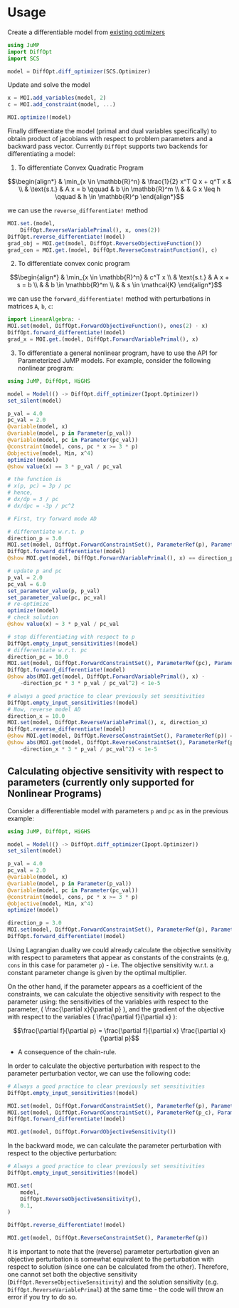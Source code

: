 # Usage

Create a differentiable model from [existing optimizers](https://www.juliaopt.org/JuMP.jl/stable/installation/)
```julia
using JuMP
import DiffOpt
import SCS

model = DiffOpt.diff_optimizer(SCS.Optimizer)
```

Update and solve the model 
```julia
x = MOI.add_variables(model, 2)
c = MOI.add_constraint(model, ...)

MOI.optimize!(model)
```

Finally differentiate the model (primal and dual variables specifically) to obtain product of jacobians with respect to problem parameters and a backward pass vector. Currently `DiffOpt` supports two backends for differentiating a model:

1. To differentiate Convex Quadratic Program

```math
\begin{align*}
& \min_{x \in \mathbb{R}^n} & \frac{1}{2} x^T Q x + q^T x  & \\
& \text{s.t.}               & A x = b        \qquad        & b \in \mathbb{R}^m \\
&                           & G x \leq h     \qquad        & h \in \mathbb{R}^p
\end{align*}
```

we can use the `reverse_differentiate!` method
```julia
MOI.set.(model,
    DiffOpt.ReverseVariablePrimal(), x, ones(2))
DiffOpt.reverse_differentiate!(model)
grad_obj = MOI.get(model, DiffOpt.ReverseObjectiveFunction())
grad_con = MOI.get.(model, DiffOpt.ReverseConstraintFunction(), c)
```

2. To differentiate convex conic program

```math
\begin{align*}
& \min_{x \in \mathbb{R}^n} & c^T x \\
& \text{s.t.}               & A x + s = b  \\
&                           & b \in \mathbb{R}^m  \\
&                           & s \in \mathcal{K}
\end{align*}
```

we can use the `forward_differentiate!` method with perturbations in matrices `A`, `b`, `c`:
```julia
import LinearAlgebra: ⋅
MOI.set(model, DiffOpt.ForwardObjectiveFunction(), ones(2) ⋅ x)
DiffOpt.forward_differentiate!(model)
grad_x = MOI.get.(model, DiffOpt.ForwardVariablePrimal(), x)
```

3. To differentiate a general nonlinear program, have to use the API for Parameterized JuMP models. For example, consider the following nonlinear program:

```julia
using JuMP, DiffOpt, HiGHS

model = Model(() -> DiffOpt.diff_optimizer(Ipopt.Optimizer))
set_silent(model)

p_val = 4.0
pc_val = 2.0
@variable(model, x)
@variable(model, p in Parameter(p_val))
@variable(model, pc in Parameter(pc_val))
@constraint(model, cons, pc * x >= 3 * p)
@objective(model, Min, x^4)
optimize!(model)
@show value(x) == 3 * p_val / pc_val

# the function is
# x(p, pc) = 3p / pc
# hence,
# dx/dp = 3 / pc
# dx/dpc = -3p / pc^2

# First, try forward mode AD

# differentiate w.r.t. p
direction_p = 3.0
MOI.set(model, DiffOpt.ForwardConstraintSet(), ParameterRef(p), Parameter(direction_p))
DiffOpt.forward_differentiate!(model)
@show MOI.get(model, DiffOpt.ForwardVariablePrimal(), x) == direction_p * 3 / pc_val

# update p and pc
p_val = 2.0
pc_val = 6.0
set_parameter_value(p, p_val)
set_parameter_value(pc, pc_val)
# re-optimize
optimize!(model)
# check solution
@show value(x) ≈ 3 * p_val / pc_val

# stop differentiating with respect to p
DiffOpt.empty_input_sensitivities!(model)
# differentiate w.r.t. pc
direction_pc = 10.0
MOI.set(model, DiffOpt.ForwardConstraintSet(), ParameterRef(pc), Parameter(direction_pc))
DiffOpt.forward_differentiate!(model)
@show abs(MOI.get(model, DiffOpt.ForwardVariablePrimal(), x) -
    -direction_pc * 3 * p_val / pc_val^2) < 1e-5

# always a good practice to clear previously set sensitivities
DiffOpt.empty_input_sensitivities!(model)
# Now, reverse model AD
direction_x = 10.0
MOI.set(model, DiffOpt.ReverseVariablePrimal(), x, direction_x)
DiffOpt.reverse_differentiate!(model)
@show MOI.get(model, DiffOpt.ReverseConstraintSet(), ParameterRef(p)) == MOI.Parameter(direction_x * 3 / pc_val)
@show abs(MOI.get(model, DiffOpt.ReverseConstraintSet(), ParameterRef(pc)).value -
    -direction_x * 3 * p_val / pc_val^2) < 1e-5
```

## Calculating objective sensitivity with respect to parameters (currently only supported for Nonlinear Programs)

Consider a differentiable model with parameters `p` and `pc` as in the previous example:

```julia
using JuMP, DiffOpt, HiGHS

model = Model(() -> DiffOpt.diff_optimizer(Ipopt.Optimizer))
set_silent(model)

p_val = 4.0
pc_val = 2.0
@variable(model, x)
@variable(model, p in Parameter(p_val))
@variable(model, pc in Parameter(pc_val))
@constraint(model, cons, pc * x >= 3 * p)
@objective(model, Min, x^4)
optimize!(model)

direction_p = 3.0
MOI.set(model, DiffOpt.ForwardConstraintSet(), ParameterRef(p), Parameter(direction_p))
DiffOpt.forward_differentiate!(model)
```

Using Lagrangian duality we could already calculate the objective sensitivity with respect to parameters that appear as constants of the constraints (e.g, `cons` in this case for parameter `p`) - i.e. The objective sensitivity w.r.t. a constant parameter change is given by the optimal multiplier.

On the other hand, if the parameter appears as a coefficient of the constraints, we can calculate the objective sensitivity with respect to the parameter using: the sensitivities of the variables with respect to the parameter, \( \frac{\partial x}{\partial p} \), and the gradient of the objective with respect to the variables \( \frac{\partial f}{\partial x} \):

```math
\frac{\partial f}{\partial p} = \frac{\partial f}{\partial x} \frac{\partial x}{\partial p}
```
 - A consequence of the chain-rule.

In order to calculate the objective perturbation with respect to the parameter perturbation vector, we can use the following code:

```julia
# Always a good practice to clear previously set sensitivities
DiffOpt.empty_input_sensitivities!(model)

MOI.set(model, DiffOpt.ForwardConstraintSet(), ParameterRef(p), Parameter(3.0))
MOI.set(model, DiffOpt.ForwardConstraintSet(), ParameterRef(p_c), Parameter(3.0))
DiffOpt.forward_differentiate!(model)

MOI.get(model, DiffOpt.ForwardObjectiveSensitivity())
```

In the backward mode, we can calculate the parameter perturbation with respect to the objective perturbation:

```julia
# Always a good practice to clear previously set sensitivities
DiffOpt.empty_input_sensitivities!(model)

MOI.set(
    model,
    DiffOpt.ReverseObjectiveSensitivity(),
    0.1,
)

DiffOpt.reverse_differentiate!(model)

MOI.get(model, DiffOpt.ReverseConstraintSet(), ParameterRef(p))
```

It is important to note that the (reverse) parameter perturbation given an objective perturbation is somewhat equivalent to the perturbation with respect to solution (since one can be calculated from the other). Therefore, one cannot set both the objective sensitivity (`DiffOpt.ReverseObjectiveSensitivity`) and the solution sensitivity (e.g. `DiffOpt.ReverseVariablePrimal`) at the same time - the code will throw an error if you try to do so.
